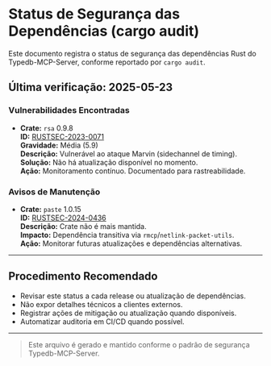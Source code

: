 # Status de Segurança das Dependências (cargo audit)

Este documento registra o status de segurança das dependências Rust do Typedb-MCP-Server, conforme reportado por `cargo audit`.

## Última verificação: 2025-05-23

### Vulnerabilidades Encontradas

- **Crate:** `rsa` 0.9.8  
  **ID:** [RUSTSEC-2023-0071](https://rustsec.org/advisories/RUSTSEC-2023-0071)  
  **Gravidade:** Média (5.9)  
  **Descrição:** Vulnerável ao ataque Marvin (sidechannel de timing).  
  **Solução:** Não há atualização disponível no momento.  
  **Ação:** Monitoramento contínuo. Documentado para rastreabilidade.

### Avisos de Manutenção

- **Crate:** `paste` 1.0.15  
  **ID:** [RUSTSEC-2024-0436](https://rustsec.org/advisories/RUSTSEC-2024-0436)  
  **Descrição:** Crate não é mais mantida.  
  **Impacto:** Dependência transitiva via `rmcp`/`netlink-packet-utils`.  
  **Ação:** Monitorar futuras atualizações e dependências alternativas.

---

## Procedimento Recomendado

- Revisar este status a cada release ou atualização de dependências.
- Não expor detalhes técnicos a clientes externos.
- Registrar ações de mitigação ou atualização quando disponíveis.
- Automatizar auditoria em CI/CD quando possível.

---

> Este arquivo é gerado e mantido conforme o padrão de segurança Typedb-MCP-Server.
